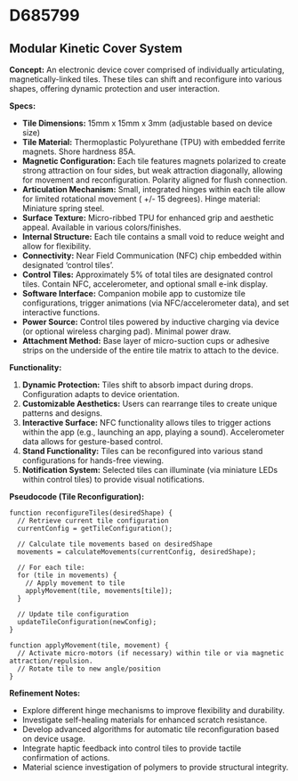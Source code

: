 # D685799

## Modular Kinetic Cover System

**Concept:** An electronic device cover comprised of individually articulating, magnetically-linked tiles. These tiles can shift and reconfigure into various shapes, offering dynamic protection and user interaction.

**Specs:**

*   **Tile Dimensions:** 15mm x 15mm x 3mm (adjustable based on device size)
*   **Tile Material:** Thermoplastic Polyurethane (TPU) with embedded ferrite magnets. Shore hardness 85A.
*   **Magnetic Configuration:** Each tile features magnets polarized to create strong attraction on four sides, but weak attraction diagonally, allowing for movement and reconfiguration. Polarity aligned for flush connection.
*   **Articulation Mechanism:** Small, integrated hinges within each tile allow for limited rotational movement ( +/- 15 degrees).  Hinge material: Miniature spring steel.
*   **Surface Texture:** Micro-ribbed TPU for enhanced grip and aesthetic appeal. Available in various colors/finishes.
*   **Internal Structure:** Each tile contains a small void to reduce weight and allow for flexibility.
*   **Connectivity:** Near Field Communication (NFC) chip embedded within designated ‘control tiles’.
*   **Control Tiles:** Approximately 5% of total tiles are designated control tiles.  Contain NFC, accelerometer, and optional small e-ink display.
*   **Software Interface:**  Companion mobile app to customize tile configurations, trigger animations (via NFC/accelerometer data), and set interactive functions.
*   **Power Source:** Control tiles powered by inductive charging via device (or optional wireless charging pad).  Minimal power draw.
*   **Attachment Method:** Base layer of micro-suction cups or adhesive strips on the underside of the entire tile matrix to attach to the device.

**Functionality:**

1.  **Dynamic Protection:** Tiles shift to absorb impact during drops.  Configuration adapts to device orientation.
2.  **Customizable Aesthetics:** Users can rearrange tiles to create unique patterns and designs.
3.  **Interactive Surface:** NFC functionality allows tiles to trigger actions within the app (e.g., launching an app, playing a sound).  Accelerometer data allows for gesture-based control.
4.  **Stand Functionality:** Tiles can be reconfigured into various stand configurations for hands-free viewing.
5.  **Notification System:** Selected tiles can illuminate (via miniature LEDs within control tiles) to provide visual notifications.

**Pseudocode (Tile Reconfiguration):**

```
function reconfigureTiles(desiredShape) {
  // Retrieve current tile configuration
  currentConfig = getTileConfiguration();

  // Calculate tile movements based on desiredShape
  movements = calculateMovements(currentConfig, desiredShape);

  // For each tile:
  for (tile in movements) {
    // Apply movement to tile
    applyMovement(tile, movements[tile]);
  }

  // Update tile configuration
  updateTileConfiguration(newConfig);
}

function applyMovement(tile, movement) {
  // Activate micro-motors (if necessary) within tile or via magnetic attraction/repulsion.
  // Rotate tile to new angle/position
}
```

**Refinement Notes:**

*   Explore different hinge mechanisms to improve flexibility and durability.
*   Investigate self-healing materials for enhanced scratch resistance.
*   Develop advanced algorithms for automatic tile reconfiguration based on device usage.
*   Integrate haptic feedback into control tiles to provide tactile confirmation of actions.
*   Material science investigation of polymers to provide structural integrity.
